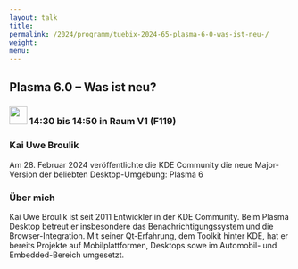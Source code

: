 ```yaml
---
layout: talk
title:
permalink: /2024/programm/tuebix-2024-65-plasma-6-0-was-ist-neu-/
weight:
menu:
---
```

## Plasma 6.0 – Was ist neu?

### <img height = "32" src="../../../images/talk.svg"> 14:30 bis 14:50 in Raum V1 (F119)

### Kai Uwe Broulik

Am 28. Februar 2024 veröffentlichte die KDE Community die neue Major-Version der beliebten Desktop-Umgebung: Plasma 6

### Über mich

Kai Uwe Broulik ist seit 2011 Entwickler in der KDE Community. Beim Plasma Desktop betreut er insbesondere das Benachrichtigungssystem und die Browser-Integration. Mit seiner Qt-Erfahrung, dem Toolkit hinter KDE, hat er bereits Projekte auf Mobilplattformen, Desktops sowe im Automobil- und Embedded-Bereich umgesetzt.

